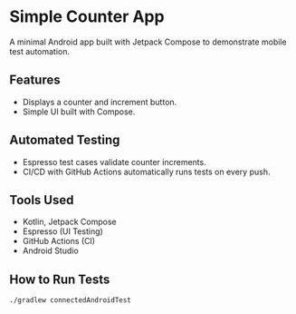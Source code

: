 # Simple Counter App

A minimal Android app built with Jetpack Compose to demonstrate mobile test automation.

## Features
- Displays a counter and increment button.
- Simple UI built with Compose.

## Automated Testing
- Espresso test cases validate counter increments.
- CI/CD with GitHub Actions automatically runs tests on every push.

## Tools Used
- Kotlin, Jetpack Compose
- Espresso (UI Testing)
- GitHub Actions (CI)
- Android Studio

## How to Run Tests
```bash
./gradlew connectedAndroidTest


